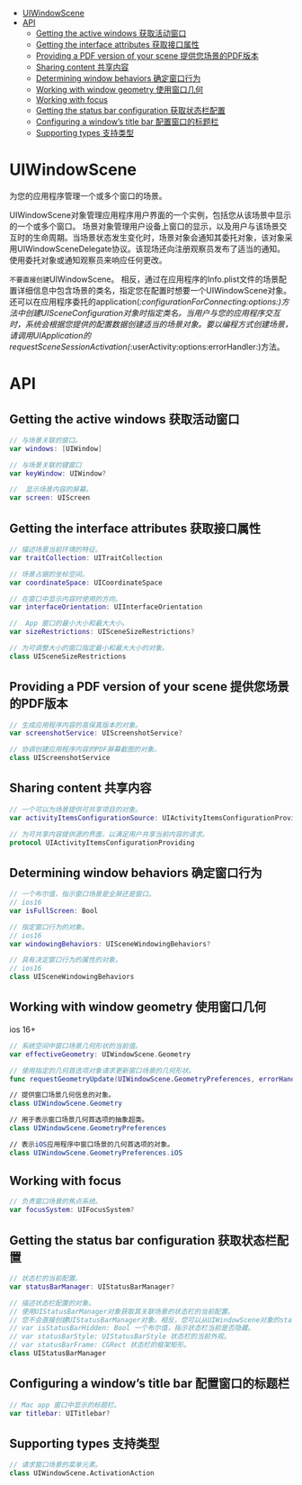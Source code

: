 <!-- TOC -->

- [UIWindowScene](#uiwindowscene)
- [API](#api)
    - [Getting the active windows 获取活动窗口](#getting-the-active-windows-获取活动窗口)
    - [Getting the interface attributes 获取接口属性](#getting-the-interface-attributes-获取接口属性)
    - [Providing a PDF version of your scene 提供您场景的PDF版本](#providing-a-pdf-version-of-your-scene-提供您场景的pdf版本)
    - [Sharing content 共享内容](#sharing-content-共享内容)
    - [Determining window behaviors 确定窗口行为](#determining-window-behaviors-确定窗口行为)
    - [Working with window geometry  使用窗口几何](#working-with-window-geometry--使用窗口几何)
    - [Working with focus](#working-with-focus)
    - [Getting the status bar configuration 获取状态栏配置](#getting-the-status-bar-configuration-获取状态栏配置)
    - [Configuring a window’s title bar  配置窗口的标题栏](#configuring-a-windows-title-bar--配置窗口的标题栏)
    - [Supporting types 支持类型](#supporting-types-支持类型)

<!-- /TOC -->

# UIWindowScene

为您的应用程序管理一个或多个窗口的场景。

UIWindowScene对象管理应用程序用户界面的一个实例，包括您从该场景中显示的一个或多个窗口。
场景对象管理用户设备上窗口的显示，以及用户与该场景交互时的生命周期。当场景状态发生变化时，场景对象会通知其委托对象，该对象采用UIWindowSceneDelegate协议。该现场还向注册观察员发布了适当的通知。
使用委托对象或通知观察员来响应任何更改。

`不要直接创建`UIWindowScene。
相反，通过在应用程序的Info.plist文件的场景配置详细信息中包含场景的类名，指定您在配置时想要一个UIWindowScene对象。
还可以在应用程序委托的application(_:configurationForConnecting:options:)方法中创建UISceneConfiguration对象时指定类名。当用户与您的应用程序交互时，系统会根据您提供的配置数据创建适当的场景对象。要以编程方式创建场景，请调用UIApplication的requestSceneSessionActivation(_:userActivity:options:errorHandler:)方法。

# API

## Getting the active windows 获取活动窗口

```swift
// 与场景关联的窗口。
var windows: [UIWindow]

// 与场景关联的键窗口
var keyWindow: UIWindow?

//  显示场景内容的屏幕。
var screen: UIScreen
```

## Getting the interface attributes 获取接口属性

```swift
// 描述场景当前环境的特征。
var traitCollection: UITraitCollection

// 场景占据的坐标空间。
var coordinateSpace: UICoordinateSpace

// 在窗口中显示内容时使用的方向。
var interfaceOrientation: UIInterfaceOrientation

//  App 窗口的最小大小和最大大小。
var sizeRestrictions: UISceneSizeRestrictions?

// 为可调整大小的窗口指定最小和最大大小的对象。
class UISceneSizeRestrictions

```


## Providing a PDF version of your scene 提供您场景的PDF版本

```swift
// 生成应用程序内容的高保真版本的对象。
var screenshotService: UIScreenshotService?

// 协调创建应用程序内容的PDF屏幕截图的对象。
class UIScreenshotService

```

## Sharing content 共享内容

```swift
// 一个可以为场景提供可共享项目的对象。
var activityItemsConfigurationSource: UIActivityItemsConfigurationProviding?

// 为可共享内容提供源的界面，以满足用户共享当前内容的请求。
protocol UIActivityItemsConfigurationProviding
```

## Determining window behaviors 确定窗口行为

```swift
// 一个布尔值，指示窗口场景是全屏还是窗口。
// ios16
var isFullScreen: Bool

// 指定窗口行为的对象。
// ios16
var windowingBehaviors: UISceneWindowingBehaviors?

// 具有决定窗口行为的属性的对象。
// ios16
class UISceneWindowingBehaviors

```

## Working with window geometry  使用窗口几何

ios 16+

```swift
// 系统空间中窗口场景几何形状的当前值。
var effectiveGeometry: UIWindowScene.Geometry

// 使用指定的几何首选项对象请求更新窗口场景的几何形状。
func requestGeometryUpdate(UIWindowScene.GeometryPreferences, errorHandler: ((Error) -> Void)?)

// 提供窗口场景几何信息的对象。
class UIWindowScene.Geometry

// 用于表示窗口场景几何首选项的抽象超类。
class UIWindowScene.GeometryPreferences

// 表示iOS应用程序中窗口场景的几何首选项的对象。
class UIWindowScene.GeometryPreferences.iOS

```

## Working with focus

```swift
// 负责窗口场景的焦点系统。
var focusSystem: UIFocusSystem?

```

## Getting the status bar configuration 获取状态栏配置

```swift
// 状态栏的当前配置。
var statusBarManager: UIStatusBarManager?

// 描述状态栏配置的对象。
// 使用UIStatusBarManager对象获取其关联场景的状态栏的当前配置。
// 您不会直接创建UIStatusBarManager对象。相反，您可以从UIWindowScene对象的statusBarManager属性中检索现有对象。
// var isStatusBarHidden: Bool 一个布尔值，指示状态栏当前是否隐藏。
// var statusBarStyle: UIStatusBarStyle 状态栏的当前外观。
// var statusBarFrame: CGRect 状态栏的框架矩形。
class UIStatusBarManager

```

## Configuring a window’s title bar  配置窗口的标题栏

```swift
// Mac app 窗口中显示的标题栏。
var titlebar: UITitlebar?

```

## Supporting types 支持类型

```swift
// 请求窗口场景的菜单元素。
class UIWindowScene.ActivationAction

```